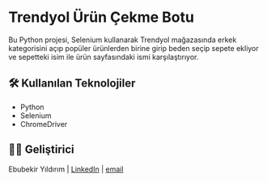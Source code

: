 #  Trendyol Ürün Çekme Botu

Bu Python projesi, Selenium kullanarak Trendyol mağazasında erkek kategorisini açıp popüler ürünlerden birine girip beden seçip sepete ekliyor ve sepetteki isim ile ürün sayfasındaki ismi karşılaştırıyor.

## 🛠 Kullanılan Teknolojiler
- Python
- Selenium
- ChromeDriver


## 👨‍💻 Geliştirici
Ebubekir Yıldırım | [LinkedIn](https://www.linkedin.com/in/ebubekir-y%C4%B1ld%C4%B1r%C4%B1m-8475b9102/) | [email](mailto:ebu915@gmail.com)
